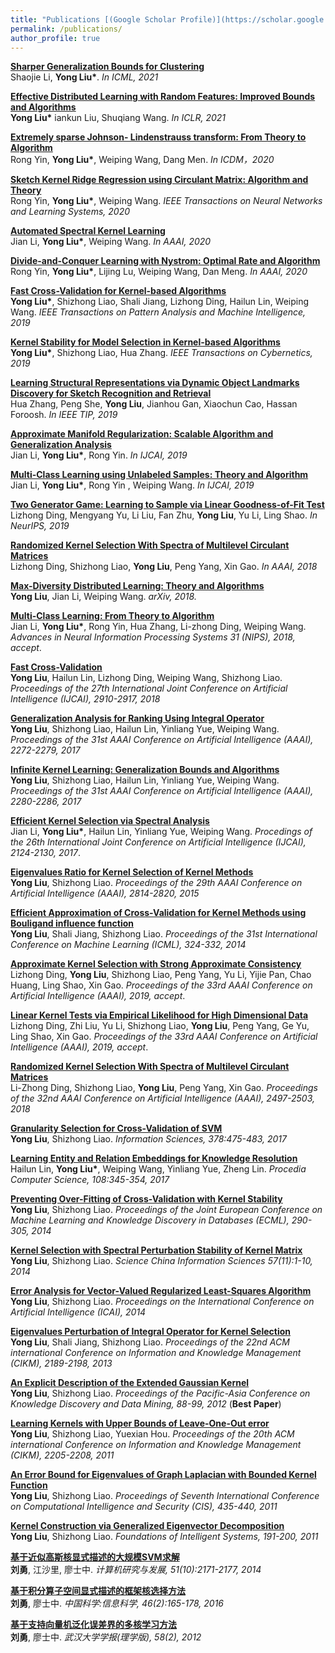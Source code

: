 ```yaml
---
title: "Publications [(Google Scholar Profile)](https://scholar.google.com/citations?user=vVhmzbAAAAAJ&hl=zh-CN)"
permalink: /publications/
author_profile: true
---
```

<b>[Sharper Generalization Bounds for Clustering]()</b> <br>
Shaojie Li, <b>Yong Liu*</b>. <i>In ICML, 2021</i>

<b>[Effective Distributed Learning with Random Features: Improved Bounds and Algorithms]()</b> <br>
<b>Yong Liu*</b> iankun Liu, Shuqiang Wang. <i>In ICLR, 2021</i>

<b>[Extremely sparse Johnson- Lindenstrauss transform: From Theory to Algorithm]()</b> <br>
Rong Yin, <b>Yong Liu*</b>, Weiping Wang, Dang Men.  <i>In ICDM，2020</i>

<b>[Sketch Kernel Ridge Regression using Circulant Matrix: Algorithm and Theory]()</b> <br>
Rong Yin, <b>Yong Liu*</b>, Weiping Wang.  <i>IEEE Transactions on Neural Networks and Learning Systems, 2020</i>

<b>[Automated Spectral Kernel Learning]()</b> <br>
Jian Li, <b>Yong Liu*</b>, Weiping Wang.  <i>In AAAI, 2020</i>

<b>[Divide-and-Conquer Learning with Nystrom: Optimal Rate and Algorithm]()</b> <br>
Rong Yin, <b>Yong Liu*</b>, Lijing Lu, Weiping Wang, Dan Meng.  <i>In AAAI, 2020</i>

<b>[Fast Cross-Validation for Kernel-based Algorithms]()</b> <br>
 <b>Yong Liu*</b>, Shizhong Liao, Shali Jiang, Lizhong Ding, Hailun Lin, Weiping Wang.  <i>IEEE Transactions on Pattern Analysis and Machine Intelligence, 2019</i>

<b>[Kernel Stability for Model Selection in Kernel-based Algorithms]()</b> <br>
 <b>Yong Liu*</b>, Shizhong Liao, Hua Zhang. <i>IEEE Transactions on Cybernetics, 2019 </i>

<b>[Learning Structural Representations via Dynamic Object Landmarks Discovery for Sketch Recognition and Retrieval]()</b> <br>
Hua Zhang, Peng She, <b>Yong Liu</b>, Jianhou Gan, Xiaochun Cao, Hassan Foroosh.  <i>In IEEE TIP, 2019</i>

<b>[Approximate Manifold Regularization: Scalable Algorithm and Generalization Analysis]()</b> <br>
Jian Li, <b>Yong Liu*</b>, Rong Yin.  <i>In IJCAI, 2019</i>

<b>[Multi-Class Learning using Unlabeled Samples: Theory and Algorithm]()</b> <br>
Jian Li, <b>Yong Liu*</b>, Rong Yin , Weiping Wang. <i>In IJCAI, 2019</i>

<b>[Two Generator Game: Learning to Sample via Linear Goodness-of-Fit Test]()</b> <br>
Lizhong Ding, Mengyang Yu, Li Liu, Fan Zhu, <b>Yong Liu</b>, Yu Li, Ling Shao. <i>In NeurIPS, 2019</i>

<b>[Randomized Kernel Selection With Spectra of Multilevel Circulant Matrices]()</b> <br>
Lizhong Ding, Shizhong Liao, <b>Yong Liu</b>, Peng Yang, Xin Gao. <i>In AAAI, 2018</i>

<b>[Max-Diversity Distributed Learning: Theory and Algorithms]()</b> <br>
<b>Yong Liu</b>, Jian Li, Weiping Wang. <i>arXiv, 2018.</i>

<b>[Multi-Class Learning: From Theory to Algorithm](http://liuyonggsai.github.io/files/nips2018-mc.pdf)</b> <br>
Jian Li, <b>Yong Liu*</b>, Rong Yin, Hua Zhang, Li-zhong Ding, Weiping Wang. <i>Advances in Neural Information Processing Systems 31 (NIPS), 2018, accept</i>.

<b>[Fast Cross-Validation](http://liuyonggsai.github.io/files/IJCAI2018-fcv.pdf)</b><br>
<b>Yong Liu</b>, Hailun Lin, Lizhong Ding, Weiping Wang, Shizhong Liao. <i>Proceedings of the 27th International Joint Conference on Artificial Intelligence (IJCAI), 2910-2917, 2018</i>

<b>[Generalization Analysis for Ranking Using Integral Operator](http://liuyonggsai.github.io/files/aaai2017-ga.pdf)</b><br>
<b>Yong Liu</b>, Shizhong Liao, Hailun Lin, Yinliang Yue, Weiping Wang. <i>Proceedings of the 31st AAAI Conference on Artificial Intelligence (AAAI), 2272-2279, 2017</i>

<b>[Infinite Kernel Learning: Generalization Bounds and Algorithms](http://liuyonggsai.github.io/files/aaai2017-ikl.pdf)</b><br>
<b>Yong Liu</b>, Shizhong Liao, Hailun Lin, Yinliang Yue, Weiping Wang. <i>Proceedings of the 31st AAAI Conference on Artificial Intelligence (AAAI), 2280-2286, 2017</i>

<b>[Efficient Kernel Selection via Spectral Analysis](http://liuyonggsai.github.io/files/ijcai2017-sm.pdf)</b><br>
Jian Li, <b>Yong Liu*</b>, Hailun Lin, Yinliang Yue, Weiping Wang. <i>Procedings of the 26th International Joint Conference on Artificial Intelligence (IJCAI), 2124-2130, 2017</i>.

<b>[Eigenvalues Ratio for Kernel Selection of Kernel Methods](http://liuyonggsai.github.io/files/aaai2015-kr.pdf)</b><br>
<b>Yong Liu</b>, Shizhong Liao. <i>Proceedings of the 29th AAAI Conference on Artificial Intelligence (AAAI), 2814-2820, 2015</i>

<b>[Efficient Approximation of Cross-Validation for Kernel Methods using Bouligand influence function](http://liuyonggsai.github.io/files/icml2014-bif.pdf)</b><br>
<b>Yong Liu</b>, Shali Jiang, Shizhong Liao. <i>Proceedings of the 31st International Conference on Machine Learning (ICML), 324-332, 2014</i>

<b>[Approximate Kernel Selection with Strong Approximate Consistency](http://liuyonggsai.github.io/files/aaai2019-aks.pdf)</b> <br>Lizhong Ding, <b>Yong Liu</b>, Shizhong Liao, Peng Yang, Yu Li, Yijie Pan, Chao Huang, Ling Shao, Xin Gao. <i> Proceedings of the 33rd AAAI Conference on Artificial Intelligence (AAAI), 2019, accept</i>.

<b>[Linear Kernel Tests via Empirical Likelihood for High Dimensional Data](http://liuyonggsai.github.io/files/aaai2019-lkt.pdf)</b> <br>Lizhong Ding, Zhi Liu, Yu Li, Shizhong Liao, <b>Yong Liu</b>, Peng Yang, Ge Yu, Ling Shao, Xin Gao. <i>Proceedings of the 33rd AAAI Conference on Artificial Intelligence (AAAI), 2019, accept</i>.

<b>[Randomized Kernel Selection With Spectra of Multilevel Circulant Matrices](http://liuyonggsai.github.io/files/AAAI2018-rks.pdf) </b><br> Li-Zhong Ding, Shizhong Liao, <b>Yong Liu</b>, Peng Yang, Xin Gao. <i>Proceedings of the 32nd AAAI Conference on Artificial Intelligence (AAAI), 2497-2503, 2018</i>

<b>[Granularity Selection for Cross-Validation of SVM](http://liuyonggsai.github.io/files/IS2017-gs.pdf)</b><br>
<b>Yong Liu</b>, Shizhong Liao. <i>Information Sciences, 378:475-483, 2017</i>

<b>[Learning Entity and Relation Embeddings for Knowledge Resolution](http://liuyonggsai.github.io/files/PCS-le.pdf)</b><br>
Hailun Lin, <b>Yong Liu*</b>, Weiping Wang, Yinliang Yue, Zheng Lin. <i> Procedia Computer Science, 108:345-354, 2017</i>

<b>[Preventing Over-Fitting of Cross-Validation with Kernel Stability](http://liuyonggsai.github.io/files/ecml2014-ks.pdf)</b><br>
<b>Yong Liu</b>, Shizhong Liao. <i>Proceedings of the Joint European Conference on Machine Learning and Knowledge Discovery in Databases (ECML), 290-305, 2014</i>

<b>[Kernel Selection with Spectral Perturbation Stability of Kernel Matrix](http://liuyonggsai.github.io/files/scis-ks.pdf)</b><br>
<b>Yong Liu</b>, Shizhong Liao. <i>Science China Information Sciences 57(11):1-10, 2014</i>

<b>[Error Analysis for Vector-Valued Regularized Least-Squares Algorithm](http://liuyonggsai.github.io/files/ICAI-ea.pdf)</b><br>
<b>Yong Liu</b>, Shizhong Liao. <i>Proceedings on the International Conference on Artificial Intelligence (ICAI), 2014</i>

<b>[Eigenvalues Perturbation of Integral Operator for Kernel Selection](http://liuyonggsai.github.io/files/cikm2011-ep.pdf)</b><br>
<b>Yong Liu</b>, Shali Jiang, Shizhong Liao. <i>Proceedings of the 22nd ACM international Conference on Information and Knowledge Management (CIKM), 2189-2198, 2013</i>

<b>[An Explicit Description of the Extended Gaussian Kernel]()</b><br>
<b>Yong Liu</b>, Shizhong Liao. <i>Proceedings of the Pacific-Asia Conference on Knowledge Discovery and Data Mining, 88-99, 2012</i> (<b>Best Paper</b>)

<b>[Learning Kernels with Upper Bounds of Leave-One-Out error](http://liuyonggsai.github.io/files/cikm2011-loo.pdf)</b><br>
<b>Yong Liu</b>, Shizhong Liao, Yuexian Hou. <i>Proceedings of the 20th ACM international Conference on Information and Knowledge Management (CIKM), 2205-2208, 2011</i>

<b>[An Error Bound for Eigenvalues of Graph Laplacian with Bounded Kernel Function]()</b><br>
<b>Yong Liu</b>, Shizhong Liao. <i>Proceedings of Seventh International Conference on Computational Intelligence and Security (CIS), 435-440, 2011</i>

<b>[Kernel Construction via Generalized Eigenvector Decomposition]()</b><br>
<b>Yong Liu</b>, Shizhong Liao. <i>Foundations of Intelligent Systems, 191-200, 2011 </i>

<b>[基于近似高斯核显式描述的大规模SVM求解](http://liuyonggsai.github.io/files/yf-svm.pdf)</b><br>
<b>刘勇</b>, 江沙里, 廖士中. <i> 计算机研究与发展, 51(10):2171-2177, 2014</i>

<b>[基于积分算子空间显式描述的框架核选择方法](http://liuyonggsai.github.io/files/zgkx-fc.pdf)</b><br>
<b>刘勇</b>, 廖士中. <i>中国科学:信息科学, 46(2):165-178, 2016</i>

<b>[基于支持向量机泛化误差界的多核学习方法]()</b><br>
<b>刘勇</b>, 廖士中. <i>武汉大学学报(理学版), 58(2), 2012 </i>
